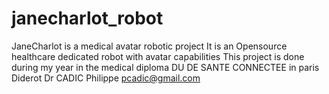 # janecharlot_robot
JaneCharlot is a medical avatar robotic project
It is an Opensource healthcare dedicated robot with avatar capabilities
This project is done during my year in the medical diploma DU DE SANTE CONNECTEE in paris Diderot
Dr CADIC Philippe
pcadic@gmail.com
